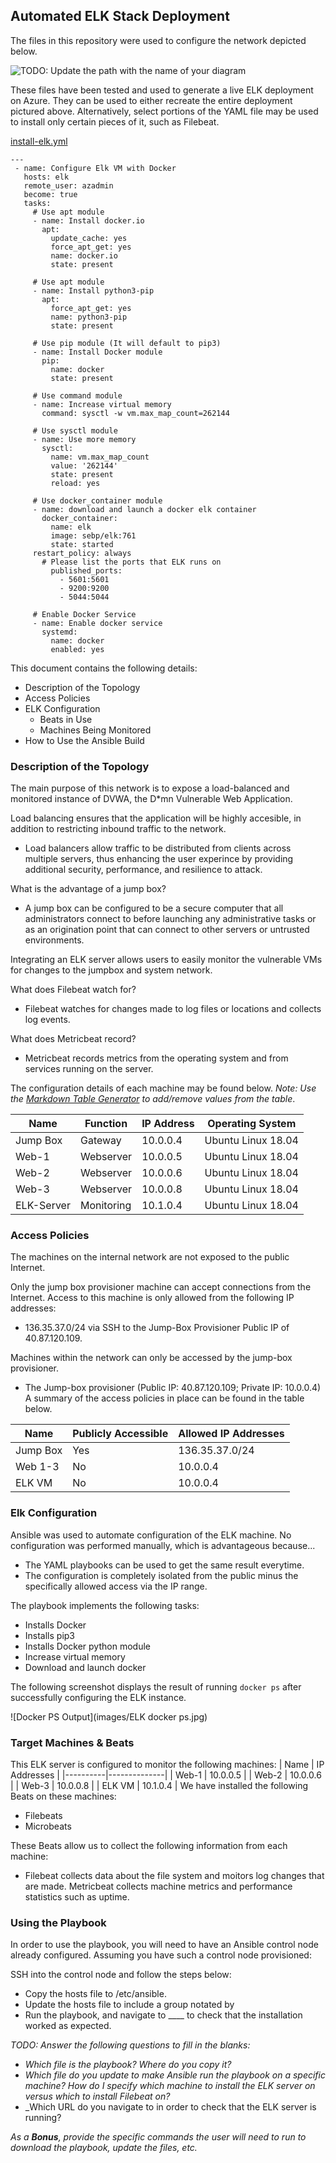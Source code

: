 ## Automated ELK Stack Deployment

The files in this repository were used to configure the network depicted below.

![TODO: Update the path with the name of your diagram](images/diagram_filename.png)

These files have been tested and used to generate a live ELK deployment on Azure. They can be used to either recreate the entire deployment pictured above. Alternatively, select portions of the YAML file may be used to install only certain pieces of it, such as Filebeat.

 [install-elk.yml](https://raw.githubusercontent.com/Nightwing99ktm/forkthisprojectsite/master/install-elk.yml)
 
 ```
 ---
  - name: Configure Elk VM with Docker
    hosts: elk
    remote_user: azadmin
    become: true
    tasks:
      # Use apt module
      - name: Install docker.io
        apt:
          update_cache: yes
          force_apt_get: yes
          name: docker.io
          state: present

      # Use apt module
      - name: Install python3-pip
        apt:
          force_apt_get: yes
          name: python3-pip
          state: present

      # Use pip module (It will default to pip3)
      - name: Install Docker module
        pip:
          name: docker
          state: present

      # Use command module
      - name: Increase virtual memory
        command: sysctl -w vm.max_map_count=262144

      # Use sysctl module
      - name: Use more memory
        sysctl:
          name: vm.max_map_count
          value: '262144'
          state: present
          reload: yes

      # Use docker_container module
      - name: download and launch a docker elk container
        docker_container:
          name: elk
          image: sebp/elk:761
          state: started
	  restart_policy: always
        # Please list the ports that ELK runs on
          published_ports:
            - 5601:5601
            - 9200:9200
            - 5044:5044

      # Enable Docker Service
      - name: Enable docker service
        systemd:
          name: docker
          enabled: yes
```

This document contains the following details:
- Description of the Topology
- Access Policies
- ELK Configuration
  - Beats in Use
  - Machines Being Monitored
- How to Use the Ansible Build


### Description of the Topology

The main purpose of this network is to expose a load-balanced and monitored instance of DVWA, the D*mn Vulnerable Web Application.

Load balancing ensures that the application will be highly accesible, in addition to restricting inbound traffic to the network.
- Load balancers allow traffic to be distributed from clients across multiple servers, thus enhancing the user experince by providing additional security, performance, and resilience to attack. 

What is the advantage of a jump box?
- A jump box can be configured to be a secure computer that all administrators connect to before launching any administrative tasks or as an origination point that can connect to other servers or untrusted environments. 

Integrating an ELK server allows users to easily monitor the vulnerable VMs for changes to the jumpbox and system network.

What does Filebeat watch for?
- Filebeat watches for changes made to log files or locations and collects log events. 

What does Metricbeat record?
- Metricbeat records metrics from the operating system and from services running on the server.

The configuration details of each machine may be found below.
_Note: Use the [Markdown Table Generator](http://www.tablesgenerator.com/markdown_tables) to add/remove values from the table_.

| Name     | Function | IP Address | Operating System |
|----------|----------|------------|------------------|
| Jump Box | Gateway  | 10.0.0.4   | Ubuntu Linux 18.04|
| Web-1    | Webserver| 10.0.0.5   | Ubuntu Linux 18.04|
| Web-2    | Webserver| 10.0.0.6   | Ubuntu Linux 18.04|
| Web-3    | Webserver| 10.0.0.8   | Ubuntu Linux 18.04|
| ELK-Server| Monitoring | 10.1.0.4 | Ubuntu Linux 18.04|

### Access Policies

The machines on the internal network are not exposed to the public Internet. 

Only the jump box provisioner machine can accept connections from the Internet. Access to this machine is only allowed from the following IP addresses:
- 136.35.37.0/24 via SSH to the Jump-Box Provisioner Public IP of 40.87.120.109.

Machines within the network can only be accessed by the jump-box provisioner.
- The Jump-box provisioner (Public IP: 40.87.120.109; Private IP: 10.0.0.4)
A summary of the access policies in place can be found in the table below.

| Name     | Publicly Accessible | Allowed IP Addresses |
|----------|---------------------|----------------------|
| Jump Box | Yes                 | 136.35.37.0/24       | 
| Web 1-3  | No                  | 10.0.0.4             | 
| ELK VM   | No                  | 10.0.0.4             | 
 

### Elk Configuration

Ansible was used to automate configuration of the ELK machine. No configuration was performed manually, which is advantageous because...
- The YAML playbooks can be used to get the same result everytime.
- The configuration is completely isolated from the public minus the specifically allowed access via the IP range. 

The playbook implements the following tasks:
- Installs Docker
- Installs pip3
- Installs Docker python module
- Increase virtual memory
- Download and launch docker

The following screenshot displays the result of running `docker ps` after successfully configuring the ELK instance.

![Docker PS Output](images/ELK docker ps.jpg)

### Target Machines & Beats
This ELK server is configured to monitor the following machines:
| Name     | IP Addresses |
|----------|--------------|
| Web-1    | 10.0.0.5     | 
| Web-2    | 10.0.0.6     | 
| Web-3    | 10.0.0.8     | 
| ELK VM   | 10.1.0.4     |
We have installed the following Beats on these machines:
- Filebeats
- Microbeats

These Beats allow us to collect the following information from each machine:
- Filebeat collects data about the file system and moitors log changes that are made. Metricbeat collects machine metrics and performance statistics such as uptime.

### Using the Playbook
In order to use the playbook, you will need to have an Ansible control node already configured. Assuming you have such a control node provisioned: 

SSH into the control node and follow the steps below:
- Copy the hosts file to /etc/ansible.
- Update the hosts file to include a group notated by 
- Run the playbook, and navigate to ____ to check that the installation worked as expected.

_TODO: Answer the following questions to fill in the blanks:_
- _Which file is the playbook? Where do you copy it?_
- _Which file do you update to make Ansible run the playbook on a specific machine? How do I specify which machine to install the ELK server on versus which to install Filebeat on?_
- _Which URL do you navigate to in order to check that the ELK server is running?

_As a **Bonus**, provide the specific commands the user will need to run to download the playbook, update the files, etc._

